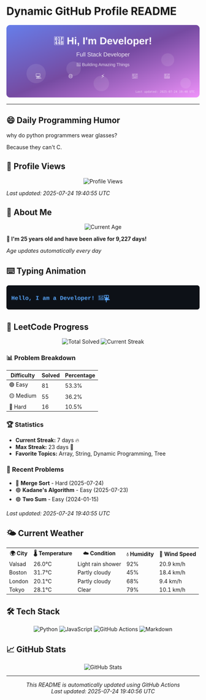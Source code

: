 # Dynamic GitHub Profile README

<!-- HEADER-START -->
<p align="center">
    <img src="./assets/header.svg" alt="Profile Header" />
</p>

---

<!-- HEADER-END -->

<!-- QUOTES-START -->
## 😄 Daily Programming Humor

why do python programmers wear glasses?

Because they can't C.

<!-- QUOTES-END -->

<!-- VISITOR-COUNTER-START -->
## 👀 Profile Views

<p align="center">
    <img src="https://img.shields.io/badge/Profile%20Views-86-blue?style=for-the-badge&logo=eye&logoColor=white" alt="Profile Views">
</p>

*Last updated: 2025-07-24 19:40:55 UTC*

<!-- VISITOR-COUNTER-END -->

<!-- AGE-START -->
## 🎂 About Me

<p align="center">
    <img src="https://img.shields.io/badge/Age-25%20years%203%20months%205%20days-brightgreen?style=for-the-badge&logo=calendar&logoColor=white" alt="Current Age">
</p>

**🌟 I'm 25 years old and have been alive for 9,227 days!**

*Age updates automatically every day*

<!-- AGE-END -->

<!-- TYPING-ANIMATION-START -->
## ⌨️ Typing Animation

<p align="center">
    <img src="./assets/typing_animation.svg" alt="Typing Animation" />
</p>

<!-- TYPING-ANIMATION-END -->

<!-- LEETCODE-START -->
## 🧩 LeetCode Progress

<p align="center">
    <img src="https://img.shields.io/badge/Total%20Solved-152-brightgreen?style=for-the-badge&logo=leetcode&logoColor=white" alt="Total Solved">
    <img src="https://img.shields.io/badge/Current%20Streak-7%20days-orange?style=for-the-badge&logo=fire&logoColor=white" alt="Current Streak">
</p>

### 📊 Problem Breakdown

| Difficulty | Solved | Percentage |
|------------|--------|------------|
| 🟢 Easy | 81 | 53.3% |
| 🟡 Medium | 55 | 36.2% |
| 🔴 Hard | 16 | 10.5% |

### 🏆 Statistics
- **Current Streak:** 7 days 🔥
- **Max Streak:** 23 days 🏅
- **Favorite Topics:** Array, String, Dynamic Programming, Tree

### 📝 Recent Problems
- 🔴 **Merge Sort** - Hard (2025-07-24)
- 🟢 **Kadane's Algorithm** - Easy (2025-07-23)
- 🟢 **Two Sum** - Easy (2024-01-15)

*Last updated: 2025-07-24 19:40:55 UTC*

<!-- LEETCODE-END -->

<!-- WEATHER-START -->
## 🌤️ Current Weather

<table>
<tr>
    <th>🌍 City</th>
    <th>🌡️ Temperature</th>
    <th>☁️ Condition</th>
    <th>💧 Humidity</th>
    <th>💨 Wind Speed</th>
</tr>
<tr>
    <td>Valsad</td>
    <td>26.0°C</td>
    <td>Light rain shower</td>
    <td>92%</td>
    <td>20.9 km/h</td>
</tr>
<tr>
    <td>Boston</td>
    <td>31.7°C</td>
    <td>Partly cloudy</td>
    <td>45%</td>
    <td>18.4 km/h</td>
</tr>
<tr>
    <td>London</td>
    <td>20.1°C</td>
    <td>Partly cloudy</td>
    <td>68%</td>
    <td>9.4 km/h</td>
</tr>
<tr>
    <td>Tokyo</td>
    <td>28.1°C</td>
    <td>Clear</td>
    <td>79%</td>
    <td>10.1 km/h</td>
</tr>
</table>
<!-- WEATHER-END -->

## 🛠️ Tech Stack

<p align="center">
    <img src="https://img.shields.io/badge/Python-3776AB?style=for-the-badge&logo=python&logoColor=white" alt="Python">
    <img src="https://img.shields.io/badge/JavaScript-F7DF1E?style=for-the-badge&logo=javascript&logoColor=black" alt="JavaScript">
    <img src="https://img.shields.io/badge/GitHub%20Actions-2088FF?style=for-the-badge&logo=github-actions&logoColor=white" alt="GitHub Actions">
    <img src="https://img.shields.io/badge/Markdown-000000?style=for-the-badge&logo=markdown&logoColor=white" alt="Markdown">
</p>

## 📈 GitHub Stats

<p align="center">
    <img src="https://github-readme-stats.vercel.app/api?username=ambicuity&show_icons=true&theme=radical" alt="GitHub Stats">
</p>

---

<p align="center">
    <i>This README is automatically updated using GitHub Actions</i><br>
    <i>Last updated: 2025-07-24 19:40:56 UTC</i>
</p>
